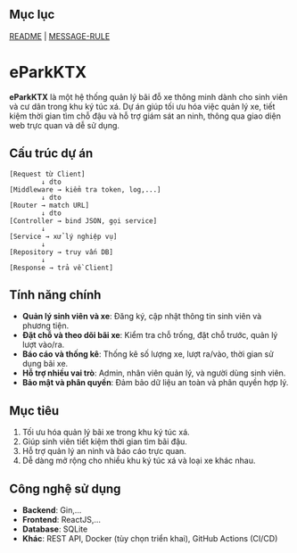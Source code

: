 
## Mục lục

[README](README.md) | [MESSAGE-RULE](MESSAGE-RULE.md) 

# eParkKTX

**eParkKTX** là một hệ thống quản lý bãi đỗ xe thông minh dành cho sinh viên và cư dân trong khu ký túc xá. Dự án giúp tối ưu hóa việc quản lý xe, tiết kiệm thời gian tìm chỗ đậu và hỗ trợ giám sát an ninh, thông qua giao diện web trực quan và dễ sử dụng.

## Cấu trúc dự án
```
[Request từ Client]
        ↓ dto
[Middleware → kiểm tra token, log,...]
        ↓ dto
[Router → match URL]
        ↓ dto 
[Controller → bind JSON, gọi service]
        ↓
[Service → xử lý nghiệp vụ]
        ↓
[Repository → truy vấn DB]
        ↓
[Response → trả về Client]

```


## Tính năng chính

- **Quản lý sinh viên và xe**: Đăng ký, cập nhật thông tin sinh viên và phương tiện.
- **Đặt chỗ và theo dõi bãi xe**: Kiểm tra chỗ trống, đặt chỗ trước, quản lý lượt vào/ra.
- **Báo cáo và thống kê**: Thống kê số lượng xe, lượt ra/vào, thời gian sử dụng bãi xe.
- **Hỗ trợ nhiều vai trò**: Admin, nhân viên quản lý, và người dùng sinh viên.
- **Bảo mật và phân quyền**: Đảm bảo dữ liệu an toàn và phân quyền hợp lý.

## Mục tiêu

1. Tối ưu hóa quản lý bãi xe trong khu ký túc xá.
2. Giúp sinh viên tiết kiệm thời gian tìm bãi đậu.
3. Hỗ trợ quản lý an ninh và báo cáo trực quan.
4. Dễ dàng mở rộng cho nhiều khu ký túc xá và loại xe khác nhau.

## Công nghệ sử dụng

- **Backend**: Gin,...
- **Frontend**: ReactJS,...
- **Database**: SQLite
- **Khác**: REST API, Docker (tùy chọn triển khai), GitHub Actions (CI/CD)

